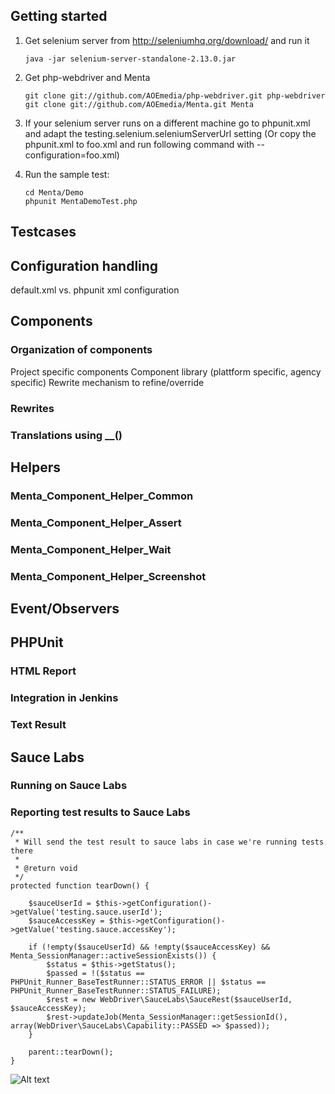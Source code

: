 ## Getting started

1.  Get selenium server from http://seleniumhq.org/download/ and run it

        java -jar selenium-server-standalone-2.13.0.jar

2.  Get php-webdriver and Menta

        git clone git://github.com/AOEmedia/php-webdriver.git php-webdriver
        git clone git://github.com/AOEmedia/Menta.git Menta

3.  If your selenium server runs on a different machine go to phpunit.xml and adapt the testing.selenium.seleniumServerUrl setting
(Or copy the phpunit.xml to foo.xml and run following command with --configuration=foo.xml)

4.  Run the sample test:

        cd Menta/Demo
        phpunit MentaDemoTest.php

## Testcases

## Configuration handling

default.xml vs. phpunit xml configuration

## Components

### Organization of components

Project specific components
Component library (plattform specific, agency specific)
Rewrite mechanism to refine/override

### Rewrites

### Translations using __()

## Helpers

### Menta_Component_Helper_Common
### Menta_Component_Helper_Assert
### Menta_Component_Helper_Wait
### Menta_Component_Helper_Screenshot

## Event/Observers

## PHPUnit

### HTML Report

### Integration in Jenkins

### Text Result

## Sauce Labs

### Running on Sauce Labs

### Reporting test results to Sauce Labs

	/**
	 * Will send the test result to sauce labs in case we're running tests there
	 *
	 * @return void
	 */
	protected function tearDown() {

		$sauceUserId = $this->getConfiguration()->getValue('testing.sauce.userId');
		$sauceAccessKey = $this->getConfiguration()->getValue('testing.sauce.accessKey');

		if (!empty($sauceUserId) && !empty($sauceAccessKey) && Menta_SessionManager::activeSessionExists()) {
			$status = $this->getStatus();
			$passed = !($status == PHPUnit_Runner_BaseTestRunner::STATUS_ERROR || $status == PHPUnit_Runner_BaseTestRunner::STATUS_FAILURE);
			$rest = new WebDriver\SauceLabs\SauceRest($sauceUserId, $sauceAccessKey);
			$rest->updateJob(Menta_SessionManager::getSessionId(), array(WebDriver\SauceLabs\Capability::PASSED => $passed));
		}

		parent::tearDown();
	}

![Alt text](Documentation/aoemedia-new_rgb_72dpi.jpg)